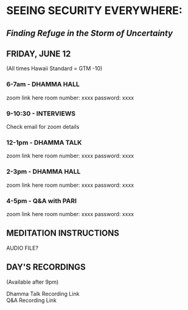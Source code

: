 # SEEING SECURITY EVERYWHERE:
## *Finding Refuge in the Storm of Uncertainty*

## FRIDAY, JUNE 12
(All times Hawaii Standard = GTM -10)

### 6-7am - DHAMMA HALL
zoom link here
room number: xxxx
password: xxxx

### 9-10:30 - INTERVIEWS
Check email for zoom details

### 12-1pm - DHAMMA TALK
zoom link here
room number: xxxx
password: xxxx

### 2-3pm - DHAMMA HALL
zoom link here
room number: xxxx
password: xxxx

### 4-5pm - Q&A with PARI
zoom link here
room number: xxxx
password: xxxx

## MEDITATION INSTRUCTIONS
AUDIO FILE?

## DAY'S RECORDINGS
(Available after 9pm)

Dhamma Talk Recording Link  
Q&A Recording Link

